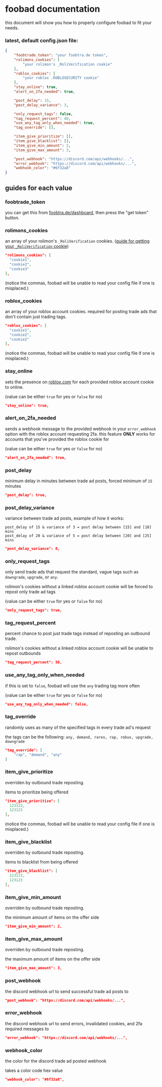 # foobad documentation
this document will show you how to properly configure foobad to fit your needs.

### latest, default config.json file:
```json
{
    "foobtrade_token": "your foobtra.de token",
    "rolimons_cookies": [
        "your rolimon's _RoliVerification cookie"
    ],
    "roblox_cookies": [
        "your roblox .ROBLOSECURITY cookie"
    ],
    "stay_online": true,
    "alert_on_2fa_needed": true,

    "post_delay": 15,
    "post_delay_variance": 3,

    "only_request_tags": false,
    "tag_request_percent": 40,
    "use_any_tag_only_when_needed": true,
    "tag_override": [],

    "item_give_prioritize": [],
    "item_give_blacklist": [],
    "item_give_min_amount": 2,
    "item_give_max_amount": 3,

    "post_webhook": "https://discord.com/api/webhooks/...",
    "error_webhook": "https://discord.com/api/webhooks/...",
    "webhook_color": "#6f32a8"
}
```

## guides for each value
### foobtrade_token
you can get this from [foobtra.de/dashboard](https://foobtra.de/dashboard), then press the "get token" button.

### rolimons_cookies
an array of your rolimon's `_RoliVerification` cookies. ([guide for getting your `_RoliVerification` cookie](https://foob.cc/i/1ePdbeg.png))
```json
"rolimons_cookies": [
  "cookie1",
  "cookie2",
  "cookie3"
],
```
(notice the commas, foobad will be unable to read your config file if one is misplaced.)

### roblox_cookies
an array of your roblox account cookies. required for posting trade ads that don't contain just trading tags.
```json
"roblox_cookies": [
  "cookie1",
  "cookie2",
  "cookie2"
],
```
(notice the commas, foobad will be unable to read your config file if one is misplaced.)

### stay_online
sets the presence on [roblox.com](https://roblox.com) for each provided roblox account cookie to online. 

(value can be either `true` for yes or `false` for no)
```json
"stay_online": true,
```

### alert_on_2fa_needed
sends a webhook message to the provided webhook in your `error_webhook` option with the roblox account requesting 2fa.
this feature **ONLY** works for accounts that you've provided the roblox cookie for

(value can be either `true` for yes or `false` for no)
```json
"alert_on_2fa_needed": true,
```

### post_delay
minimum delay in minutes between trade ad posts, forced minimum of `15` minutes
```json
"post_delay": true,
```

### post_delay_variance
variance between trade ad posts, example of how it works:
```
post_delay of 15 & variance of 3 = post delay between [15] and [18] mins
post_delay of 20 & variance of 5 = post delay between [20] and [25] mins
```
```json
"post_delay_variance": 0,
```

### only_request_tags
only send trade ads that request the standard, vague tags such as `downgrade`, `upgrade`, or `any`.

rolimon's cookies without a linked roblox account cookie will be forced to repost only trade ad tags

(value can be either `true` for yes or `false` for no)
```json
"only_request_tags": true,
```

### tag_request_percent
percent chance to post just trade tags instead of reposting an outbound trade. 

rolimon's cookies without a linked roblox account cookie will be unable to repost outbounds

```json
"tag_request_percent": 50,
````

### use_any_tag_only_when_needed
if this is set to `false`, foobad will use the `any` trading tag more often

(value can be either `true` for yes or `false` for no)
```json
"use_any_tag_only_when_needed": false,
```

### tag_override
randomly uses as many of the specified tags in every trade ad's request

the tags can be the following: `any, demand, rares, rap, robux, upgrade, downgrade`
```json
"tag_override": [
    "rap", "demand", "any"
]
```

### item_give_prioritize
overriden by outbound trade reposting.

items to prioritize being offered
```json
"item_give_prioritize": [
  123123,
  123123
],
```
(notice the commas, foobad will be unable to read your config file if one is misplaced.)

### item_give_blacklist
overriden by outbound trade reposting.

items to blacklist from being offered
```json
"item_give_blacklist": [
  123123,
  123123
],
```

### item_give_min_amount
overriden by outbound trade reposting.

the minimum amount of items on the offer side
```json
"item_give_min_amount": 2,
```

### item_give_max_amount
overriden by outbound trade reposting.

the maximum amount of items on the offer side
```json
"item_give_max_amount": 3,
```

### post_webhook
the discord webhook url to send successful trade ad posts to 
```json
"post_webhook": "https://discord.com/api/webhooks/...",
```

### error_webhook
the discord webhook url to send errors, invalidated cookies, and 2fa required messages to
```json
"error_webhook": "https://discord.com/api/webhooks/...",
```

### webhook_color
the color for the discord trade ad posted webhook

takes a color code hex value
```json
"webhook_color": "#6f32a8",
```
